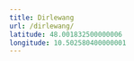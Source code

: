 ```yaml
---
title: Dirlewang
url: /dirlewang/
latitude: 48.001832500000006
longitude: 10.502580400000001
---
```

